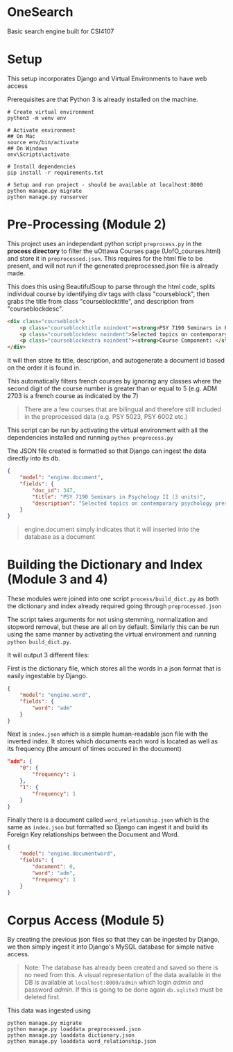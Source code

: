 # OneSearch
Basic search engine built for CSI4107

# Setup
This setup incorporates Django and Virtual Environments to have web access

Prerequisites are that Python 3 is already installed on the machine.

 ```shell
# Create virtual environment
python3 -m venv env

# Activate environment
## On Mac
source env/bin/activate
## On Windows
env\Scripts\activate

# Install dependencies
pip install -r requirements.txt

# Setup and run project - should be available at localhost:8000
python manage.py migrate
python manage.py runserver
```

# Pre-Processing (Module 2)
This project uses an independant python script `preprocess.py` in the **process directory** to filter the uOttawa Courses page (UofO_courses.html) and store it in `preprocessed.json`. This requires for the html file to be present, and will not run if the generated preprocessed.json file is already made.

This does this using BeautifulSoup to parse through the html code, splits individual course by identifying div tags with class "courseblock", then grabs the title from class "courseblocktitle", and description from "courseblockdesc".

```html
<div class="courseblock">
	<p class="courseblocktitle noindent"><strong>PSY 7190 Seminars in Psychology II (3 units)</strong></p>
	<p class="courseblockdesc noindent">Selected topics on contemporary psychology presented and discussed as graduate seminars.</p>
	<p class="courseblockextra noindent"><strong>Course Component: </strong>Lecture</p>
</div>
```

It will then store its title, description, and autogenerate a document id based on the order it is found in.

This automatically filters french courses by ignoring any classes where the second digit of the course number is greater than or equal to 5 (e.g. ADM 2703 is a french course as indicated by the 7)
> There are a few courses that are bilingual and therefore still included in the preprocessed data (e.g. PSY 5023, PSY 6002 etc.)

This script can be run by activating the virtual environment with all the dependencies installed and running `python preprocess.py`

The JSON file created is formatted so that Django can ingest the data directly into its db.

```json
{
	"model": "engine.document",
	"fields": {
		"doc_id": 347,
		"title": "PSY 7190 Seminars in Psychology II (3 units)",
		"description": "Selected topics on contemporary psychology presented and discussed as graduate seminars."
	}
}
```
> engine.document simply indicates that it will inserted into the database as a document

# Building the Dictionary and Index (Module 3 and 4)
These modules were joined into one script `process/build_dict.py` as both the dictionary and index already required going through `preprocessed.json`

The script takes arguments for not using stemming, normalization and stopword removal, but these are all on by default. Similarly this can be run using the same manner by activating the virtual environment and running `python build_dict.py`.

It will output 3 different files:

First is the dictionary file, which stores all the words in a json format that is easily ingestable by Django.
```json
{
	"model": "engine.word",
	"fields": {
		"word": "adm"
	}
}
```

Next is `index.json` which is a simple human-readable json file with the inverted index. It stores which documents each word is located as well as its frequency (the amount of times occured in the document)
```json
"adm": {
	"0": {
		"frequency": 1
	},
	"1": {
		"frequency": 1
	}
}
```

Finally there is a document called `word_relationship.json` which is the same as `index.json` but formatted so Django can ingest it and build its Foreign Key relationships between the Document and Word.
```json
{
	"model": "engine.documentword",
	"fields": {
		"document": 0,
		"word": "adm",
		"frequency": 1
	}
}
```

# Corpus Access (Module 5)
By creating the previous json files so that they can be ingested by Django, we then simply ingest it into Django's MySQL database for simple native access.

> Note: The database has already been created and saved so there is no need from this. A visual representation of the data available in the DB is available at `localhost:8000/admin` which login *admin* and password *admin*. If this is going to be done again `db.sqlite3` must be deleted first.

This data was ingested using
```shell
python manage.py migrate
python manage.py loaddata preprocessed.json
python manage.py loaddata dictionary.json
python manage.py loaddata word_relationship.json
```